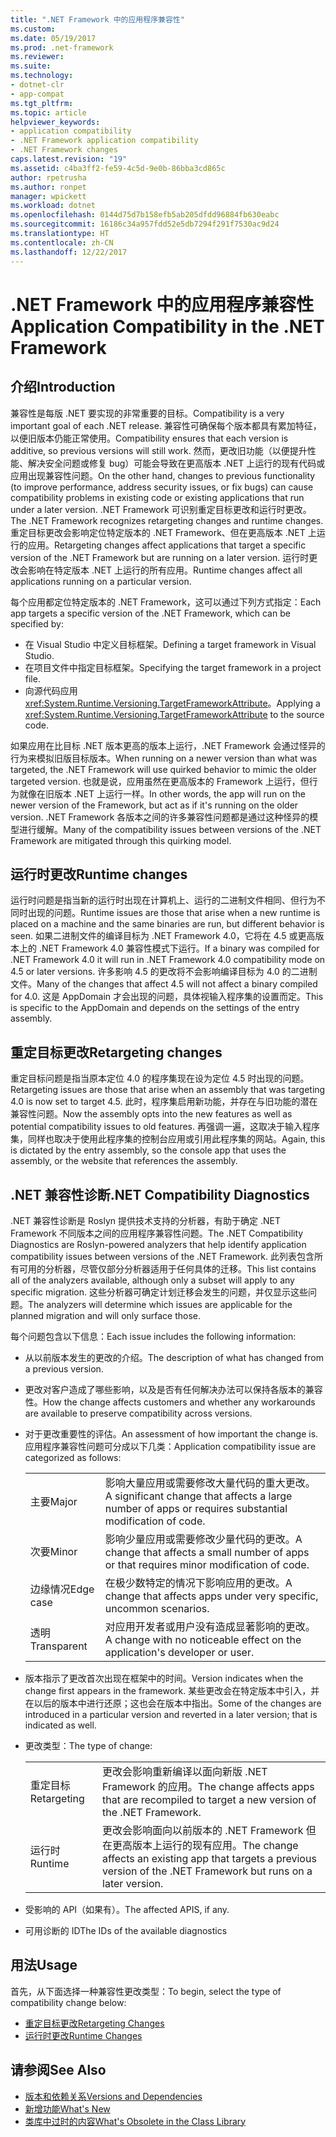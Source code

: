 ```yaml
---
title: ".NET Framework 中的应用程序兼容性"
ms.custom: 
ms.date: 05/19/2017
ms.prod: .net-framework
ms.reviewer: 
ms.suite: 
ms.technology:
- dotnet-clr
- app-compat
ms.tgt_pltfrm: 
ms.topic: article
helpviewer_keywords:
- application compatibility
- .NET Framework application compatibility
- .NET Framework changes
caps.latest.revision: "19"
ms.assetid: c4ba3ff2-fe59-4c5d-9e0b-86bba3cd865c
author: rpetrusha
ms.author: ronpet
manager: wpickett
ms.workload: dotnet
ms.openlocfilehash: 0144d75d7b158efb5ab205dfdd96884fb630eabc
ms.sourcegitcommit: 16186c34a957fdd52e5db7294f291f7530ac9d24
ms.translationtype: HT
ms.contentlocale: zh-CN
ms.lasthandoff: 12/22/2017
---
```

# <a name="application-compatibility-in-the-net-framework"></a><span data-ttu-id="2d83e-102">.NET Framework 中的应用程序兼容性</span><span class="sxs-lookup"><span data-stu-id="2d83e-102">Application Compatibility in the .NET Framework</span></span>

## <a name="introduction"></a><span data-ttu-id="2d83e-103">介绍</span><span class="sxs-lookup"><span data-stu-id="2d83e-103">Introduction</span></span>
<span data-ttu-id="2d83e-104">兼容性是每版 .NET 要实现的非常重要的目标。</span><span class="sxs-lookup"><span data-stu-id="2d83e-104">Compatibility is a very important goal of each .NET release.</span></span> <span data-ttu-id="2d83e-105">兼容性可确保每个版本都具有累加特征，以便旧版本仍能正常使用。</span><span class="sxs-lookup"><span data-stu-id="2d83e-105">Compatibility ensures that each version is additive, so previous versions will still work.</span></span> <span data-ttu-id="2d83e-106">然而，更改旧功能（以便提升性能、解决安全问题或修复 bug）可能会导致在更高版本 .NET 上运行的现有代码或应用出现兼容性问题。</span><span class="sxs-lookup"><span data-stu-id="2d83e-106">On the other hand, changes to previous functionality (to improve performance, address security issues, or fix bugs) can cause compatibility problems in existing code or existing applications that run under a later version.</span></span> <span data-ttu-id="2d83e-107">.NET Framework 可识别重定目标更改和运行时更改。</span><span class="sxs-lookup"><span data-stu-id="2d83e-107">The .NET Framework recognizes retargeting changes and runtime changes.</span></span> <span data-ttu-id="2d83e-108">重定目标更改会影响定位特定版本的 .NET Framework、但在更高版本 .NET 上运行的应用。</span><span class="sxs-lookup"><span data-stu-id="2d83e-108">Retargeting changes affect applications that target a specific version of the .NET Framework but are running on a later version.</span></span> <span data-ttu-id="2d83e-109">运行时更改会影响在特定版本 .NET 上运行的所有应用。</span><span class="sxs-lookup"><span data-stu-id="2d83e-109">Runtime changes affect all applications running on a particular version.</span></span>

<span data-ttu-id="2d83e-110">每个应用都定位特定版本的 .NET Framework，这可以通过下列方式指定：</span><span class="sxs-lookup"><span data-stu-id="2d83e-110">Each app targets a specific version of the .NET Framework, which can be specified by:</span></span>

* <span data-ttu-id="2d83e-111">在 Visual Studio 中定义目标框架。</span><span class="sxs-lookup"><span data-stu-id="2d83e-111">Defining a target framework in Visual Studio.</span></span>
* <span data-ttu-id="2d83e-112">在项目文件中指定目标框架。</span><span class="sxs-lookup"><span data-stu-id="2d83e-112">Specifying the target framework in a project file.</span></span>
* <span data-ttu-id="2d83e-113">向源代码应用 <xref:System.Runtime.Versioning.TargetFrameworkAttribute>。</span><span class="sxs-lookup"><span data-stu-id="2d83e-113">Applying a <xref:System.Runtime.Versioning.TargetFrameworkAttribute> to the source code.</span></span>

<span data-ttu-id="2d83e-114">如果应用在比目标 .NET 版本更高的版本上运行，.NET Framework 会通过怪异的行为来模拟旧版目标版本。</span><span class="sxs-lookup"><span data-stu-id="2d83e-114">When running on a newer version than what was targeted, the .NET Framework will use quirked behavior to mimic the older targeted version.</span></span> <span data-ttu-id="2d83e-115">也就是说，应用虽然在更高版本的 Framework 上运行，但行为就像在旧版本 .NET 上运行一样。</span><span class="sxs-lookup"><span data-stu-id="2d83e-115">In other words, the app will run on the newer version of the Framework, but act as if it's running on the older version.</span></span> <span data-ttu-id="2d83e-116">.NET Framework 各版本之间的许多兼容性问题都是通过这种怪异的模型进行缓解。</span><span class="sxs-lookup"><span data-stu-id="2d83e-116">Many of the compatibility issues between versions of the .NET Framework are mitigated through this quirking model.</span></span>

## <a name="runtime-changes"></a><span data-ttu-id="2d83e-117">运行时更改</span><span class="sxs-lookup"><span data-stu-id="2d83e-117">Runtime changes</span></span>

<span data-ttu-id="2d83e-118">运行时问题是指当新的运行时出现在计算机上、运行的二进制文件相同、但行为不同时出现的问题。</span><span class="sxs-lookup"><span data-stu-id="2d83e-118">Runtime issues are those that arise when a new runtime is placed on a machine and the same binaries are run, but different behavior is seen.</span></span> <span data-ttu-id="2d83e-119">如果二进制文件的编译目标为 .NET Framework 4.0，它将在 4.5 或更高版本上的 .NET Framework 4.0 兼容性模式下运行。</span><span class="sxs-lookup"><span data-stu-id="2d83e-119">If a binary was compiled for .NET Framework 4.0 it will run in .NET Framework 4.0 compatibility mode on 4.5 or later versions.</span></span> <span data-ttu-id="2d83e-120">许多影响 4.5 的更改将不会影响编译目标为 4.0 的二进制文件。</span><span class="sxs-lookup"><span data-stu-id="2d83e-120">Many of the changes that affect 4.5 will not affect a binary compiled for 4.0.</span></span> <span data-ttu-id="2d83e-121">这是 AppDomain 才会出现的问题，具体视输入程序集的设置而定。</span><span class="sxs-lookup"><span data-stu-id="2d83e-121">This is specific to the AppDomain and depends on the settings of the entry assembly.</span></span>

## <a name="retargeting-changes"></a><span data-ttu-id="2d83e-122">重定目标更改</span><span class="sxs-lookup"><span data-stu-id="2d83e-122">Retargeting changes</span></span>

<span data-ttu-id="2d83e-123">重定目标问题是指当原本定位 4.0 的程序集现在设为定位 4.5 时出现的问题。</span><span class="sxs-lookup"><span data-stu-id="2d83e-123">Retargeting issues are those that arise when an assembly that was targeting 4.0 is now set to target 4.5.</span></span> <span data-ttu-id="2d83e-124">此时，程序集启用新功能，并存在与旧功能的潜在兼容性问题。</span><span class="sxs-lookup"><span data-stu-id="2d83e-124">Now the assembly opts into the new features as well as potential compatibility issues to old features.</span></span> <span data-ttu-id="2d83e-125">再强调一遍，这取决于输入程序集，同样也取决于使用此程序集的控制台应用或引用此程序集的网站。</span><span class="sxs-lookup"><span data-stu-id="2d83e-125">Again, this is dictated by the entry assembly, so the console app that uses the assembly, or the website that references the assembly.</span></span>

## <a name="net-compatibility-diagnostics"></a><span data-ttu-id="2d83e-126">.NET 兼容性诊断</span><span class="sxs-lookup"><span data-stu-id="2d83e-126">.NET Compatibility Diagnostics</span></span>

<span data-ttu-id="2d83e-127">.NET 兼容性诊断是 Roslyn 提供技术支持的分析器，有助于确定 .NET Framework 不同版本之间的应用程序兼容性问题。</span><span class="sxs-lookup"><span data-stu-id="2d83e-127">The .NET Compatibility Diagnostics are Roslyn-powered analyzers that help identify application compatibility issues between versions of the .NET Framework.</span></span> <span data-ttu-id="2d83e-128">此列表包含所有可用的分析器，尽管仅部分分析器适用于任何具体的迁移。</span><span class="sxs-lookup"><span data-stu-id="2d83e-128">This list contains all of the analyzers available, although only a subset will apply to any specific migration.</span></span> <span data-ttu-id="2d83e-129">这些分析器可确定计划迁移会发生的问题，并仅显示这些问题。</span><span class="sxs-lookup"><span data-stu-id="2d83e-129">The analyzers will determine which issues are applicable for the planned migration and will only surface those.</span></span>

<span data-ttu-id="2d83e-130">每个问题包含以下信息：</span><span class="sxs-lookup"><span data-stu-id="2d83e-130">Each issue includes the following information:</span></span>

-   <span data-ttu-id="2d83e-131">从以前版本发生的更改的介绍。</span><span class="sxs-lookup"><span data-stu-id="2d83e-131">The description of what has changed from a previous version.</span></span>

-   <span data-ttu-id="2d83e-132">更改对客户造成了哪些影响，以及是否有任何解决办法可以保持各版本的兼容性。</span><span class="sxs-lookup"><span data-stu-id="2d83e-132">How the change affects customers and whether any workarounds are available to preserve compatibility across versions.</span></span>

-   <span data-ttu-id="2d83e-133">对于更改重要性的评估。</span><span class="sxs-lookup"><span data-stu-id="2d83e-133">An assessment of how important the change is.</span></span> <span data-ttu-id="2d83e-134">应用程序兼容性问题可分成以下几类：</span><span class="sxs-lookup"><span data-stu-id="2d83e-134">Application compatibility issue are categorized as follows:</span></span>

    |   |   |
    |---|---|
    |<span data-ttu-id="2d83e-135">主要</span><span class="sxs-lookup"><span data-stu-id="2d83e-135">Major</span></span>|<span data-ttu-id="2d83e-136">影响大量应用或需要修改大量代码的重大更改。</span><span class="sxs-lookup"><span data-stu-id="2d83e-136">A significant change that affects a large number of apps or requires substantial modification of code.</span></span>|
    |<span data-ttu-id="2d83e-137">次要</span><span class="sxs-lookup"><span data-stu-id="2d83e-137">Minor</span></span>|<span data-ttu-id="2d83e-138">影响少量应用或需要修改少量代码的更改。</span><span class="sxs-lookup"><span data-stu-id="2d83e-138">A change that affects a small number of apps or that requires minor modification of code.</span></span>|
    |<span data-ttu-id="2d83e-139">边缘情况</span><span class="sxs-lookup"><span data-stu-id="2d83e-139">Edge case</span></span>|<span data-ttu-id="2d83e-140">在极少数特定的情况下影响应用的更改。</span><span class="sxs-lookup"><span data-stu-id="2d83e-140">A change that affects apps under very specific, uncommon scenarios.</span></span>|
    |<span data-ttu-id="2d83e-141">透明</span><span class="sxs-lookup"><span data-stu-id="2d83e-141">Transparent</span></span>|<span data-ttu-id="2d83e-142">对应用开发者或用户没有造成显著影响的更改。</span><span class="sxs-lookup"><span data-stu-id="2d83e-142">A change with no noticeable effect on the application's developer or user.</span></span>|

-   <span data-ttu-id="2d83e-143">版本指示了更改首次出现在框架中的时间。</span><span class="sxs-lookup"><span data-stu-id="2d83e-143">Version indicates when the change first appears in the framework.</span></span> <span data-ttu-id="2d83e-144">某些更改会在特定版本中引入，并在以后的版本中进行还原；这也会在版本中指出。</span><span class="sxs-lookup"><span data-stu-id="2d83e-144">Some of the changes are introduced in a particular version and reverted in a later version; that is indicated as well.</span></span>

-   <span data-ttu-id="2d83e-145">更改类型：</span><span class="sxs-lookup"><span data-stu-id="2d83e-145">The type of change:</span></span>

    |   |   |
    |---|---|
    |<span data-ttu-id="2d83e-146">重定目标</span><span class="sxs-lookup"><span data-stu-id="2d83e-146">Retargeting</span></span>|<span data-ttu-id="2d83e-147">更改会影响重新编译以面向新版 .NET Framework 的应用。</span><span class="sxs-lookup"><span data-stu-id="2d83e-147">The change affects apps that are recompiled to target a new version of the .NET Framework.</span></span>|
    |<span data-ttu-id="2d83e-148">运行时</span><span class="sxs-lookup"><span data-stu-id="2d83e-148">Runtime</span></span>|<span data-ttu-id="2d83e-149">更改会影响面向以前版本的 .NET Framework 但在更高版本上运行的现有应用。</span><span class="sxs-lookup"><span data-stu-id="2d83e-149">The change affects an existing app that targets a previous version of the .NET Framework but runs on a later version.</span></span>|

-   <span data-ttu-id="2d83e-150">受影响的 API（如果有）。</span><span class="sxs-lookup"><span data-stu-id="2d83e-150">The affected APIS, if any.</span></span>

-   <span data-ttu-id="2d83e-151">可用诊断的 ID</span><span class="sxs-lookup"><span data-stu-id="2d83e-151">The IDs of the available diagnostics</span></span>

## <a name="usage"></a><span data-ttu-id="2d83e-152">用法</span><span class="sxs-lookup"><span data-stu-id="2d83e-152">Usage</span></span>
<span data-ttu-id="2d83e-153">首先，从下面选择一种兼容性更改类型：</span><span class="sxs-lookup"><span data-stu-id="2d83e-153">To begin, select the type of compatibility change below:</span></span>

* [<span data-ttu-id="2d83e-154">重定目标更改</span><span class="sxs-lookup"><span data-stu-id="2d83e-154">Retargeting Changes</span></span>](./retargeting/index.md)
* [<span data-ttu-id="2d83e-155">运行时更改</span><span class="sxs-lookup"><span data-stu-id="2d83e-155">Runtime Changes</span></span>](./runtime/index.md)


## <a name="see-also"></a><span data-ttu-id="2d83e-156">请参阅</span><span class="sxs-lookup"><span data-stu-id="2d83e-156">See Also</span></span>

* [<span data-ttu-id="2d83e-157">版本和依赖关系</span><span class="sxs-lookup"><span data-stu-id="2d83e-157">Versions and Dependencies</span></span>](../../../docs/framework/migration-guide/versions-and-dependencies.md)
* [<span data-ttu-id="2d83e-158">新增功能</span><span class="sxs-lookup"><span data-stu-id="2d83e-158">What's New</span></span>](../../../docs/framework/whats-new/index.md)
* [<span data-ttu-id="2d83e-159">类库中过时的内容</span><span class="sxs-lookup"><span data-stu-id="2d83e-159">What's Obsolete in the Class Library</span></span>](../../../docs/framework/whats-new/whats-obsolete.md)
